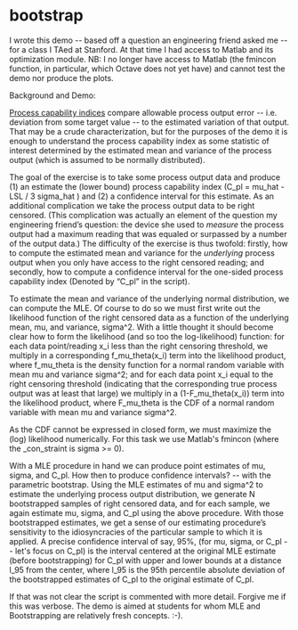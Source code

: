 # bootstrap

  I wrote this demo -- based off a question an engineering friend asked me -- for a class I TAed at Stanford. At that time I had access to Matlab and its optimization module. NB: I no longer have access to Matlab (the fmincon function, in particular, which Octave does not yet have) and cannot test the demo nor produce the plots.

Background and Demo:

  [Process capability indices](http://en.wikipedia.org/wiki/Process_capability_index) compare allowable process output error -- i.e. deviation from some target value -- to the estimated variation of that output. That may be a crude characterization, but for the purposes of the demo it is enough to understand the process capability index as some statistic of interest determined by the estimated mean and variance of the process output (which is assumed to be normally distributed).

  The goal of the exercise is to take some process output data and produce (1) an estimate the (lower bound) process capability index (C_pl =  mu_hat - LSL / 3 sigma_hat ) and (2) a confidence interval for this estimate. As an additional complication we take the process output data to be right censored. (This complication was actually an element of the question my engineering friend’s question: the device she used to *measure* the process output had a maximum reading that was equaled or surpassed by a number of the output data.) The difficulty of the exercise is thus twofold: firstly, how to compute the estimated mean and variance for the *underlying* process output when you only have access to the right censored reading; and secondly, how to compute a confidence interval for the one-sided process capability index (Denoted by “C_pl” in the script).

  To estimate the mean and variance of the underlying normal distribution, we can compute the MLE. Of course to do so we must first write out the likelihood function of the right censored data as a function of the underlying mean, mu, and variance, sigma^2. With a little thought it should become clear how to form the likelihood (and so too the log-likelihood) function: for each data point/reading x_i less than the right censoring threshold, we multiply in a corresponding f_mu_theta(x_i) term into the likelihood product, where f_mu_theta is the density function for a normal random variable with mean mu and variance sigma^2; and for each data point x_i equal to the right censoring threshold (indicating that the corresponding true process output was at least that large) we multiply in a (1-F_mu_theta(x_i)) term into the likelihood product, where F_mu_theta is the CDF of a normal random variable with mean mu and variance sigma^2.

  As the CDF cannot be expressed in closed form, we must maximize the (log) likelihood numerically. For this task we use Matlab's fmincon (where the _con_straint is sigma >= 0).

  With a MLE procedure in hand we can produce point estimates of mu, sigma, and C_pl. How then to produce confidence intervals? -- with the parametric bootstrap. Using the MLE estimates of mu and sigma^2 to estimate the underlying process output distribution, we generate N bootstrapped samples of right censored data, and for each sample, we again estimate mu, sigma, and C_pl using the above procedure. With those bootstrapped estimates, we get a sense of our estimating procedure’s sensitivity to the idiosyncracies of the particular sample to which it is applied. A precise confidence interval of say, 95%, (for mu, sigma, or C_pl -- let's focus on C_pl) is the interval centered at the original MLE estimate (before bootstrapping) for C_pl with upper and lower bounds at a distance l_95 from the center, where l_95 is the 95th percentile absolute deviation of the bootstrapped estimates of C_pl to the original estimate of C_pl.

  If that was not clear the script is commented with more detail. Forgive me if this was verbose. The demo is aimed at students for whom MLE and Bootstrapping are relatively fresh concepts. :-).
